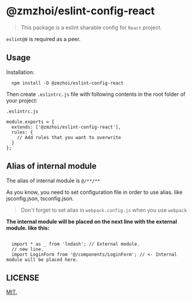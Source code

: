 # @zmzhoi/eslint-config-react

> This package is a eslint sharable config for `React` project.

`eslint@8` is required as a peer.

## Usage

Installation:

```
  npm install -D @zmzhoi/eslint-config-react
```

Then create `.eslintrc.js` file with following contents in the root folder of your project:

`.eslintrc.js`

```
module.exports = {
  extends: ['@zmzhoi/eslint-config-react'],
  rules: {
    // Add rules that you want to overwrite
  }
};
```

## Alias of internal module

The alias of internal module is `@/**/**`

As you know, you need to set configuration file in order to use alias. like jsconfig.json, tsconfig.json.

> Don't forget to set alias in `webpack.config.js` when you use `webpack`

**The internal module will be placed on the next line with the external module. like this:**

```

  import * as _ from 'lodash'; // External module.
  // new line.
  import LoginForm from '@/components/LoginForm'; // <- Internal module will be placed here.

```

## LICENSE

[MIT.](../../LICENSE.md)
